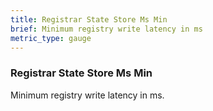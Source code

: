 ```yaml
---
title: Registrar State Store Ms Min
brief: Minimum registry write latency in ms
metric_type: gauge
---
```

### Registrar State Store Ms Min

Minimum registry write latency in ms.